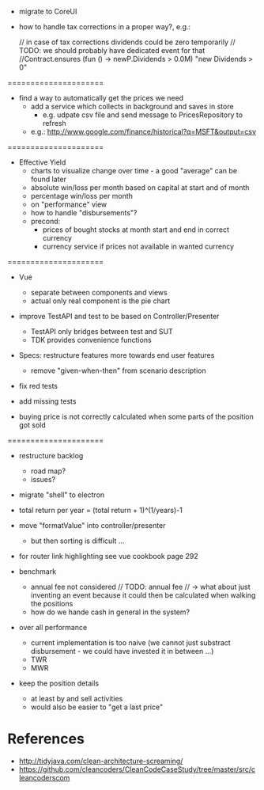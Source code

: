 
- migrate to CoreUI

- how to handle tax corrections in a proper way?, e.g.:

  // in case of tax corrections dividends could be zero temporarily
  // TODO: we should probably have dedicated event for that
  //Contract.ensures (fun () -> newP.Dividends > 0.0M<Currency>) "new Dividends > 0"

=====================

- find a way to automatically get the prices we need
  - add a service which collects in background and saves in store
    - e.g. udpate csv file and send message to PricesRepository to refresh
  - e.g.: http://www.google.com/finance/historical?q=MSFT&output=csv
  
=====================

- Effective Yield
  - charts to visualize change over time - a good "average" can be found later
  - absolute win/loss per month based on capital at start and of month
  - percentage win/loss per month
  - on "performance" view
  - how to handle "disbursements"?
  - precond:
    - prices of bought stocks at month start and end in correct currency
    - currency service if prices not available in wanted currency
  
=====================

- Vue
  - separate between components and views
  - actual only real component is the pie chart

- improve TestAPI and test to be based on Controller/Presenter
  - TestAPI only bridges between test and SUT
  - TDK provides convenience functions

- Specs: restructure features more towards end user features
  - remove "given-when-then" from scenario description

- fix red tests

- add missing tests

- buying price is not correctly calculated when some parts of the position got sold

=====================

- restructure backlog
  - road map?
  - issues?

- migrate "shell" to electron

- total return per year = (total return + 1)^(1/years)-1

- move "formatValue" into controller/presenter
  - but then sorting is difficult ...

- for router link highlighting see vue cookbook page 292

- benchmark
  - annual fee not considered
    // TODO: annual fee
    // -> what about just inventing an event because it could then be calculated when walking the positions
  - how do we hande cash in general in the system?

- over all performance
  - current implementation is too naive (we cannot just substract disbursement - we could have invested it in between ...)
  - TWR
  - MWR

- keep the position details
  - at least by and sell activities
  - would also be easier to "get a last price"

# References 

- http://tidyjava.com/clean-architecture-screaming/
- https://github.com/cleancoders/CleanCodeCaseStudy/tree/master/src/cleancoderscom

